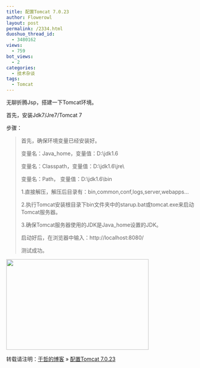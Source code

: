 ```yaml
---
title: 配置Tomcat 7.0.23
author: Flowerowl
layout: post
permalink: /2334.html
duoshuo_thread_id:
  - 3480162
views:
  - 759
bot_views:
  - 2
categories:
  - 技术杂谈
tags:
  - Tomcat
---
```

无聊折腾Jsp，搭建一下Tomcat环境。

首先，安装Jdk7/Jre7/Tomcat 7

步骤：

> 首先，确保环境变量已经安装好。
> 
> 变量名：Java_home，变量值：D:\jdk1.6
> 
> 变量名：Classpath，变量值：D:\jdk1.6\jre\
> 
> 变量名：Path， 变量值：D:\jdk1.6\bin
> 
> 1.直接解压，解压后目录有：bin,common,conf,logs,server,webapps&#8230;
> 
> 2.执行Tomcat安装根目录下bin文件夹中的starup.bat或tomcat.exe来启动Tomcat服务器。
> 
> 3.确保Tomcat服务器使用的JDK是Java_home设置的JDK。
> 
> 启动好后，在浏览器中输入：http://localhost:8080/
> 
> 测试成功。

[<img class="alignnone size-full wp-image-2335" title="tomcat" src="http://lazynight.me/wp-content/uploads/2012/06/tomcat.gif" alt="" width="379" height="241" />][1]

转载请注明：[于哲的博客][2] &raquo; [配置Tomcat 7.0.23][3]

 [1]: http://lazynight.me/wp-content/uploads/2012/06/tomcat.gif
 [2]: http://lazynight.me
 [3]: http://lazynight.me/2334.html
